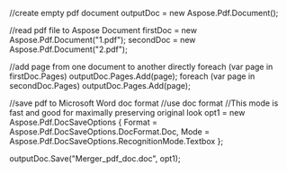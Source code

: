 
//create empty pdf document
outputDoc = new Aspose.Pdf.Document();

//read pdf file to Aspose Document
firstDoc = new Aspose.Pdf.Document("1.pdf");
secondDoc = new Aspose.Pdf.Document("2.pdf");

//add page from one document to another directly
foreach (var page in firstDoc.Pages)
    outputDoc.Pages.Add(page);
foreach (var page in secondDoc.Pages)
    outputDoc.Pages.Add(page);

//save pdf to Microsoft Word doc format
//use doc format
//This mode is fast and good for maximally preserving original look 
opt1 = new Aspose.Pdf.DocSaveOptions
{
    Format = Aspose.Pdf.DocSaveOptions.DocFormat.Doc,
    Mode = Aspose.Pdf.DocSaveOptions.RecognitionMode.Textbox
};

outputDoc.Save("Merger_pdf_doc.doc", opt1);
